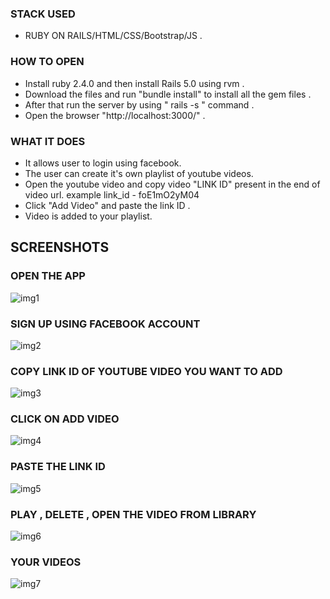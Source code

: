 ### STACK USED 
- RUBY ON RAILS/HTML/CSS/Bootstrap/JS .

### HOW TO OPEN 
- Install ruby 2.4.0 and then install Rails 5.0 using rvm .
- Download the files and run "bundle install" to install all the gem files .
- After that run the server by using " rails -s " command .
- Open the browser "http://localhost:3000/" .

### WHAT IT DOES
- It allows user to login using facebook.
- The user can create it's own playlist of youtube videos.
- Open the youtube video and copy video "LINK ID" present in the end of video url.   example link_id - foE1mO2yM04
- Click "Add Video" and paste the link ID .
- Video is added to your playlist.

## SCREENSHOTS
### OPEN THE APP 
![img1](https://user-images.githubusercontent.com/29759141/45446218-f773d980-b6e9-11e8-9101-4ef57c2807fd.png)
### SIGN UP USING FACEBOOK ACCOUNT
![img2](https://user-images.githubusercontent.com/29759141/45446221-f80c7000-b6e9-11e8-9888-225a2b06ba1d.png)
### COPY LINK ID OF YOUTUBE VIDEO YOU WANT TO ADD
![img3](https://user-images.githubusercontent.com/29759141/45446222-f80c7000-b6e9-11e8-9ab9-8fa833cf7bf0.png)
### CLICK ON ADD VIDEO
![img4](https://user-images.githubusercontent.com/29759141/45446225-f8a50680-b6e9-11e8-8019-ea04c9e0e262.png)
### PASTE THE LINK ID
![img5](https://user-images.githubusercontent.com/29759141/45446226-f8a50680-b6e9-11e8-8664-8abfb2efbebb.png)
### PLAY , DELETE , OPEN THE VIDEO FROM LIBRARY
![img6](https://user-images.githubusercontent.com/29759141/45446227-f93d9d00-b6e9-11e8-937b-eb38ebacbd3b.png)
### YOUR VIDEOS
![img7](https://user-images.githubusercontent.com/29759141/45446229-f93d9d00-b6e9-11e8-871f-3745c137b97b.png)
